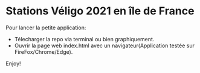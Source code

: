 # Stations Véligo 2021 en île de France

Pour lancer la petite application:

- Télecharger la repo via terminal ou bien graphiquement.
- Ouvrir la page web index.html avec un navigateur(Application testée sur FireFox/Chrome/Edge).

Enjoy!
